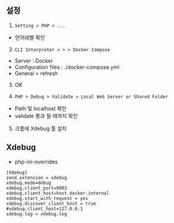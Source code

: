 ## 설정

1. `Setting > PHP > ...`

- 언어레벨 확인

2. `CLI Interpreter > + > Docker Compose`
- Server : Docker
- Configuration files : ./docker-compose.yml
- General > refresh

3. OK

4. `PHP > Debug > Validate > Local Web Server or Shared Folder`

- Path 및 localhost 확인
- validate 통과 될 때까지 확인

5. 크롬에 Xdebug 툴 설치

## Xdebug

- php-ini-overrides
```
[Xdebug]
zend_extension = xdebug
xdebug.mode=debug
xdebug.client_port=9003
xdebug.client_host=host.docker.internal
xdebug.start_with_request = yes
xdebug.discover_client_host = true
#xdebug.client_host=127.0.0.1
xdebug.log = xdebug.log
```
